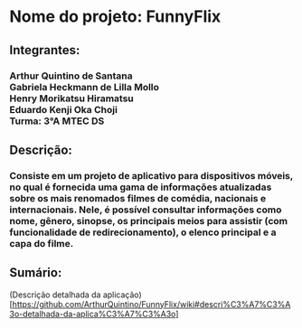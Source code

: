 # Nome do projeto: FunnyFlix 
## Integrantes: <h3> Arthur Quintino de Santana <br> Gabriela Heckmann de Lilla Mollo <br> Henry Morikatsu Hiramatsu <br> Eduardo Kenji Oka Choji <br> Turma: 3°A MTEC DS </h3>
## Descrição: <h3>Consiste em um projeto de aplicativo para dispositivos móveis, no qual é fornecida uma gama de informações atualizadas sobre os mais renomados filmes de comédia, nacionais e internacionais. Nele, é possível consultar informações como nome, gênero, sinopse, os principais meios para assistir (com funcionalidade de redirecionamento), o elenco principal e a capa do filme. </h3>
## Sumário:
(Descrição detalhada da aplicação)[https://github.com/ArthurQuintino/FunnyFlix/wiki#descri%C3%A7%C3%A3o-detalhada-da-aplica%C3%A7%C3%A3o]



